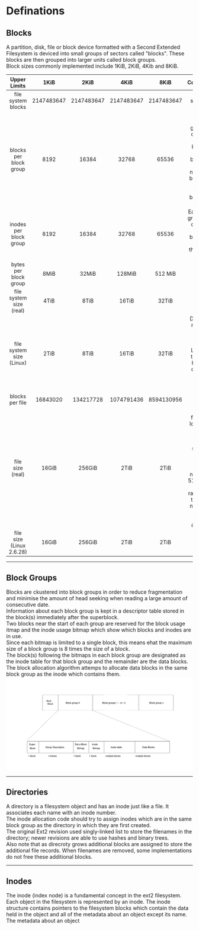 # Definations
## Blocks
A partition, disk, file or block device formatted with a Second Extended Filesystem is deviced into small groups of sectors called "blocks". These blocks are then grouped into larger units called block groups.   
Block sizes commonly implemented include 1KiB, 2KiB, 4Kib and 8KiB.   

| Upper Limits | 1KiB | 2KiB | 4KiB | 8KiB | Comments |
|:------------:|:----:|:----:|:----:|:----:|---------:|
| file system blocks | 2147483647 | 2147483647 | 2147483647| 2147483647 | Max of signed 4-bytes int |
| blocks per block group | 8192 | 16384 | 32768 | 65536 | Every Block group use one block as the bitmap of its total blocks, so the number of blocks per block group is block_size * 8. |
| inodes per block group | 8192 | 16384 | 32768 | 65536 | Each block group uses one block as inode bitmap, so same as the reason above. |
| bytes per block group | 8MiB | 32MiB | 128MiB | 512 MiB |          |
| file system size (real) | 4TiB | 8TiB | 16TiB | 32TiB |     |
| file system size (Linux) | 2TiB | 8TiB | 16TiB | 32TiB | Due to the maximum size of a block device in Linux 2.4, the 1KiB-blocksize one owns at most 2TiB capacity. |
| blocks per file | 16843020 | 134217728 | 1074791436 | 8594130956 |      |
| file size (real) | 16GiB | 256GiB | 2TiB | 2TiB | The 2TiB file size is lomited by the i_blocks value in the inode which indicates the number of 512-bytes sector rather than the actual number of ext2 blocks allocated. |
| file size (Linux 2.6.28) | 16GiB | 256GiB | 2TiB | 2TiB |     |     
     
------
## Block Groups
Blocks are ckustered into block groups in order to reduce fragmentation and minimise the amount of head seeking when reading a large amount of consecutive date.    
Information about each block group is kept in a descriptor table stored in the block(s) immediately after the superblock.    
Two blocks near the start of each group are reserved for the block usage itmap and the inode usage bitmap which show which blocks and inodes are in use.    
Since each bitmap is limited to a single block, this means ehat the maximum size of a block group is 8 times the size of a block.     
The block(s) following the bitmaps in each block group are designated as the inode table for that block group and the remainder are the data blocks.    
The block allocation algorithm attemps to allocate data blocks in the same block group as the inode which contains them.     
![Ext2 phisical layout](pics/pic1.png)     
      
-------
## Directories
A directory is a filesystem object and has an inode just like a file. It associates each name with an inode number.    
The inode allocation code should try to assign inodes which are in the same block group as the directory in which they are first created.    
The original Ext2 revision used singly-linked list to store the filenames in the directory; newer revisions are able to use hashes and binary trees.   
Also note that as direcroty grows additional blocks are assigned to store the additional file records. When filenames are removed, some implementations do not free these additional blocks.   
   
------
## Inodes
The inode (index node) is a fundamental concept in the ext2 filesystem. Each object in the filesystem is represented by an inode.    The inode structure contains pointers to the filesystem blocks which contain the data held in the object and all of the metadata about an object except its name. The metadata about an object 